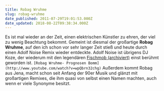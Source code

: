 ```yaml
---
title: Robag Wruhme
slug: robag-wruhme
date_published: 2011-07-29T19:01:53.000Z
date_updated: 2018-08-22T09:38:34.000Z
---
```


Es ist mal wieder an der Zeit, einen elektrischen Künstler zu ehren, der viel zu wenig Beachtung bekommt. Gemeint ist diesmal der großartige **Robag Wruhme**, auf den ich schon vor sehr langer Zeit stieß und heute durch einen Adolf Noise Remix wieder entdeckte. Adolf Noise ist übrigens DJ Koze, der wiederum mit den legendären [Fischmob (archiviert)](http://web.archive.org/web/20110522025743/http://zurueckzumbeton.com:80/2011/04/07/zahnpasta-rhymes) einst berühmt geworden ist.
`[Robag Wruhme- Prognosen Bomm](http://www.youtube.com/watch?v=wpQbrn32chg)`
Außerdem kommt Robag aus Jena, macht schon seit Anfang der 90er Musik und glänzt mit großartigen Remixes, die ihm quasi von selbst einen Namen machten, auch wenn er viele Synonyme besitzt.
